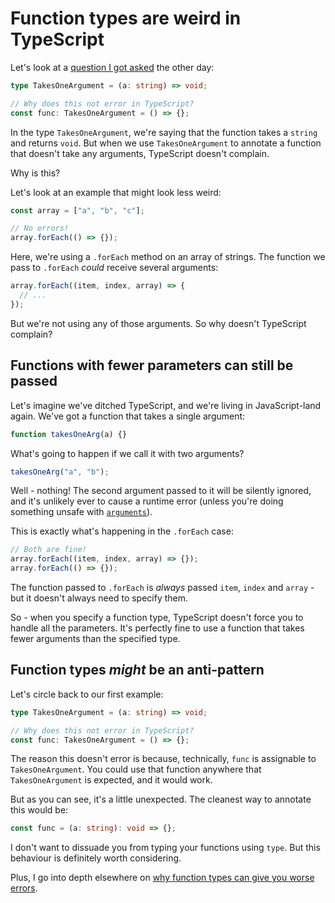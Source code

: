 # Function types are weird in TypeScript

Let's look at a [question I got asked](https://twitter.com/sverdiy/status/1643552810191945729) the other day:

```typescript
type TakesOneArgument = (a: string) => void;

// Why does this not error in TypeScript?
const func: TakesOneArgument = () => {};
```

In the type `TakesOneArgument`, we're saying that the function takes a `string` and returns `void`. But when we use `TakesOneArgument` to annotate a function that doesn't take any arguments, TypeScript doesn't complain.

Why is this?

Let's look at an example that might look less weird:

```typescript
const array = ["a", "b", "c"];

// No errors!
array.forEach(() => {});
```

Here, we're using a `.forEach` method on an array of strings. The function we pass to `.forEach` _could_ receive several arguments:

```typescript
array.forEach((item, index, array) => {
  // ...
});
```

But we're not using any of those arguments. So why doesn't TypeScript complain?

## Functions with fewer parameters can still be passed

Let's imagine we've ditched TypeScript, and we're living in JavaScript-land again. We've got a function that takes a single argument:

```javascript
function takesOneArg(a) {}
```

What's going to happen if we call it with two arguments?

```javascript
takesOneArg("a", "b");
```

Well - nothing! The second argument passed to it will be silently ignored, and it's unlikely ever to cause a runtime error (unless you're doing something unsafe with [`arguments`](https://developer.mozilla.org/en-US/docs/Web/JavaScript/Reference/Functions/arguments)).

This is exactly what's happening in the `.forEach` case:

```typescript
// Both are fine!
array.forEach((item, index, array) => {});
array.forEach(() => {});
```

The function passed to `.forEach` is _always_ passed `item`, `index` and `array` - but it doesn't always need to specify them.

So - when you specify a function type, TypeScript doesn't force you to handle all the parameters. It's perfectly fine to use a function that takes fewer arguments than the specified type.

## Function types _might_ be an anti-pattern

Let's circle back to our first example:

```typescript
type TakesOneArgument = (a: string) => void;

// Why does this not error in TypeScript?
const func: TakesOneArgument = () => {};
```

The reason this doesn't error is because, technically, `func` is assignable to `TakesOneArgument`. You could use that function anywhere that `TakesOneArgument` is expected, and it would work.

But as you can see, it's a little unexpected. The cleanest way to annotate this would be:

```typescript
const func = (a: string): void => {};
```

I don't want to dissuade you from typing your functions using `type`. But this behaviour is definitely worth considering.

Plus, I go into depth elsewhere on [why function types can give you worse errors](https://www.totaltypescript.com/structure-of-a-typescript-error).
